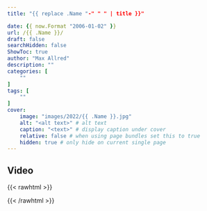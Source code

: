 ```yaml
---
title: "{{ replace .Name "-" " " | title }}"

date: {{ now.Format "2006-01-02" }}
url: /{{ .Name }}/
draft: false
searchHidden: false
ShowToc: true
author: "Max Allred"
description: ""
categories: [
    ""
]
tags: [
    ""
]
cover:
    image: "images/2022/{{ .Name }}.jpg"
    alt: "<alt text>" # alt text
    caption: "<text>" # display caption under cover
    relative: false # when using page bundles set this to true
    hidden: true # only hide on current single page
---
```


## Video
{{< rawhtml >}}    
    
{{< /rawhtml >}}

